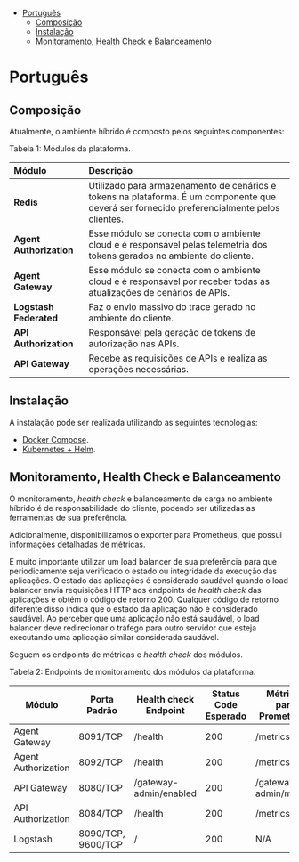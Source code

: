 <!-- TOC -->

- [Português](#português)
  - [Composição](#composição)
  - [Instalação](#instalação)
  - [Monitoramento, Health Check e Balanceamento](#monitoramento-health-check-e-balanceamento)

<!-- TOC -->

# Português

## Composição

Atualmente, o ambiente híbrido é composto pelos seguintes componentes:

Tabela 1: Módulos da plataforma.

| Módulo | Descrição |
|:---|:---|
| **Redis** | Utilizado para armazenamento de cenários e tokens na plataforma. É um componente que deverá ser fornecido preferencialmente pelos clientes. |
| **Agent Authorization** | Esse módulo se conecta com o ambiente cloud e é responsável pelas telemetria dos tokens gerados no ambiente do cliente. |
| **Agent Gateway** | Esse módulo se conecta com o ambiente cloud e é responsável por receber todas as atualizações de cenários de APIs. |
| **Logstash Federated** | Faz o envio massivo do trace gerado no ambiente do cliente. |
| **API Authorization** | Responsável pela geração de tokens de autorização nas APIs. |
| **API Gateway** | Recebe as requisições de APIs e realiza as operações necessárias. |

## Instalação

A instalação pode ser realizada utilizando as seguintes tecnologias:

* [Docker Compose](compose/README.md).
* [Kubernetes + Helm](kubernetes/README.md).

## Monitoramento, Health Check e Balanceamento

O monitoramento, *health check* e balanceamento de carga no ambiente híbrido é de responsabilidade do cliente, podendo ser utilizadas as ferramentas de sua preferência.

Adicionalmente, disponibilizamos o exporter para Prometheus, que possui informações detalhadas de métricas.

É muito importante utilizar um load balancer de sua preferência para que periodicamente seja verificado o estado ou integridade da execução das aplicações. O estado das aplicações é considerado saudável quando o load balancer envia requisições HTTP aos endpoints de *health check* das aplicações e obtém o código de retorno 200. Qualquer código de retorno diferente disso indica que o estado da aplicação não é considerado saudável. Ao perceber que uma aplicação não está saudável, o load balancer deve redirecionar o tráfego para outro servidor que esteja executando uma aplicação similar considerada saudável.

Seguem os endpoints de métricas e *health check* dos módulos.

Tabela 2: Endpoints de monitoramento dos módulos da plataforma.

| **Módulo** | **Porta Padrão** | **Health check Endpoint** | **Status Code Esperado** | **Métricas para Prometheus** |
| --- | --- | --- | --- | --- |
| Agent Gateway | 8091/TCP | /health | 200 | /metrics |
| Agent Authorization | 8092/TCP | /health | 200 | /metrics |
| API Gateway | 8080/TCP | /gateway-admin/enabled | 200 | /gateway-admin/metrics |
| API Authorization | 8084/TCP | /health | 200 | /metrics |
| Logstash | 8090/TCP, 9600/TCP | / | 200 | N/A |

